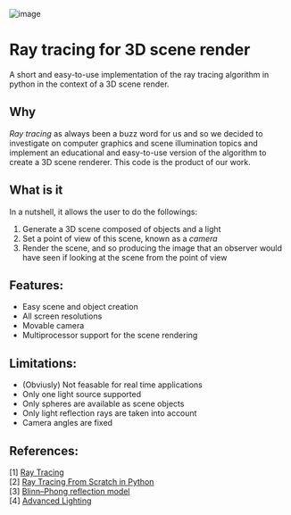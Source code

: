 ![image](https://raw.githubusercontent.com/rdgarce/ray_tracing/main/renders/6spheres_1000x1500.png)
# Ray tracing for 3D scene render
A short and easy-to-use implementation of the ray tracing algorithm in python in the context of a 3D scene render.

## Why
*Ray tracing* as always been a buzz word for us and so we decided to investigate on computer graphics and scene illumination topics and implement an educational and easy-to-use version of the algorithm to create a 3D scene renderer.
This code is the product of our work.

## What is it
In a nutshell, it allows the user to do the followings:
1. Generate a 3D scene composed of objects and a light
2. Set a point of view of this scene, known as a *camera*
3. Render the scene, and so producing the image that an observer would have seen if looking at the scene from the point of view

## Features:
- Easy scene and object creation
- All screen resolutions
- Movable camera
- Multiprocessor support for the scene rendering

## Limitations:
- (Obviusly) Not feasable for real time applications
- Only one light source supported
- Only spheres are available as scene objects
- Only light reflection rays are taken into account
- Camera angles are fixed

## References:
[1] [Ray Tracing](https://it.wikipedia.org/wiki/Ray_tracing)\
[2] [Ray Tracing From Scratch in Python](https://medium.com/swlh/ray-tracing-from-scratch-in-python-41670e6a96f9)\
[3] [Blinn–Phong reflection model](https://en.wikipedia.org/wiki/Blinn%E2%80%93Phong_reflection_model)\
[4] [Advanced Lighting](https://learnopengl.com/Advanced-Lighting/Advanced-Lighting)
